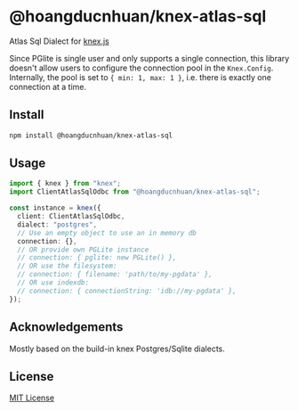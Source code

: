 # @hoangducnhuan/knex-atlas-sql

Atlas Sql Dialect for [knex.js](http://knexjs.org)

Since PGlite is single user and only supports a single connection, this library doesn't allow users to configure
the connection pool in the `Knex.Config`.
Internally, the pool is set to `{ min: 1, max: 1 }`, i.e. there is exactly one connection at a time.

## Install

```bash
npm install @hoangducnhuan/knex-atlas-sql
```

## Usage

```ts
import { knex } from "knex";
import ClientAtlasSqlOdbc from "@hoangducnhuan/knex-atlas-sql";

const instance = knex({
  client: ClientAtlasSqlOdbc,
  dialect: "postgres",
  // Use an empty object to use an in memory db
  connection: {},
  // OR provide own PGLite instance
  // connection: { pglite: new PGLite() },
  // OR use the filesystem:
  // connection: { filename: 'path/to/my-pgdata' },
  // OR use indexdb:
  // connection: { connectionString: 'idb://my-pgdata' },
});
```

## Acknowledgements

Mostly based on the build-in knex Postgres/Sqlite dialects.

## License

[MIT License](LICENSE)
